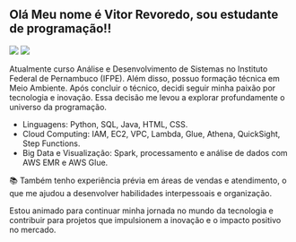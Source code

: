 ## Olá Meu nome é Vitor Revoredo, sou estudante de programação!!

<div>
  <a href="https://www.linkedin.com/in/vitor-revoredo-35897526b/>target="_blank"><img src="https://img.shields.io/badge/-LinkedIn-%230077B5?style=for-the-badge&logo=linkedin&logoColor=white" target="_blank"></a> 
  <a href = "mailto:joaovitorderevoredo@gmail.com"><img src="https://img.shields.io/badge/-Gmail-%23333?style=for-the-badge&logo=gmail&logoColor=white" target="_blank"></a>
  <p> Atualmente curso Análise e Desenvolvimento de Sistemas no Instituto Federal de Pernambuco (IFPE). Além disso, possuo formação técnica em Meio Ambiente. Após concluir o técnico, decidi seguir minha paixão por tecnologia e inovação. Essa decisão me levou a explorar profundamente o universo da programação. </p>
<ul>
<li>Linguagens: Python, SQL, Java,  HTML, CSS.</li>
<li>Cloud Computing: IAM, EC2, VPC, Lambda, Glue, Athena, QuickSight, Step Functions.</li>
<li>Big Data e Visualização: Spark, processamento e análise de dados com AWS EMR e AWS Glue.</li>
</ul>
<p>📚 Também tenho experiência prévia em áreas de vendas e atendimento, o que me ajudou a desenvolver habilidades interpessoais e organização.</p>
<p>Estou animado para continuar minha jornada no mundo da tecnologia e contribuir para projetos que impulsionem a inovação e o impacto positivo no mercado.</p>
</div>
